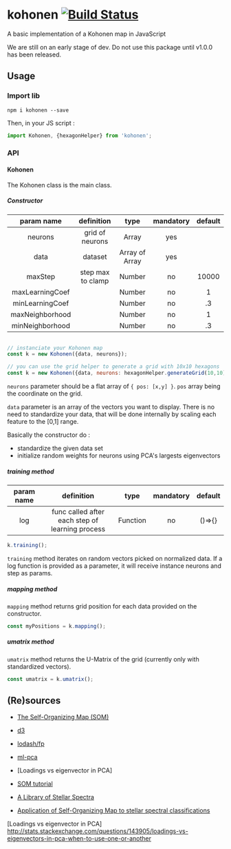 # kohonen [![Build Status](https://travis-ci.org/seracio/kohonen.svg?branch=master)](https://travis-ci.org/seracio/kohonen)
A basic implementation of a Kohonen map in JavaScript

We are still on an early stage of dev. Do not use this package until v1.0.0 has been released.

## Usage


### Import lib

```
npm i kohonen --save
```

Then, in your JS script :

```javascript
import Kohonen, {hexagonHelper} from 'kohonen';
```

### API

#### Kohonen

The Kohonen class is the main class.

##### Constructor

|  param name      | definition       | type             | mandatory        | default          |
|:----------------:|:----------------:|:----------------:|:----------------:|:----------------:|
|    neurons       |  grid of neurons |   Array          |       yes        |                  |
|    data          |  dataset         |   Array of Array |       yes        |                  |
|    maxStep       | step max to clamp|   Number         |       no         |     10000        |
| maxLearningCoef  |                  |   Number         |       no         |      1           |
| minLearningCoef  |                  |   Number         |       no         |      .3          |
| maxNeighborhood  |                  |   Number         |       no         |      1           |
| minNeighborhood  |                  |   Number         |       no         |      .3          |

```javascript

// instanciate your Kohonen map
const k = new Kohonen({data, neurons});

// you can use the grid helper to generate a grid with 10x10 hexagons
const k = new Kohonen({data, neurons: hexagonHelper.generateGrid(10,10)});
```

`neurons` parameter should be a flat array of `{ pos: [x,y] }`. `pos` array being the coordinate on the grid.

`data` parameter is an array of the vectors you want to display. There is no need to standardize your data, that will
 be done internally by scaling each feature to the [0,1] range.

Basically the constructor do :

* standardize the given data set
* initialize random weights for neurons using PCA's largests eigenvectors

##### training method

|  param name      | definition                                       | type             | mandatory        | default          |
|:----------------:|:------------------------------------------------:|:----------------:|:----------------:|:----------------:|
|    log           |  func called after each step of learning process |   Function       |       no         |  ()=>{}          |


```javascript
k.training();
```

`training` method iterates on random vectors picked on normalized data.
If a log function is provided as a parameter, it will receive instance neurons and step as params.

##### mapping method

`mapping` method returns grid position for each data provided on the constructor.

```javascript
const myPositions = k.mapping();
```

##### umatrix method

`umatrix` method returns the U-Matrix of the grid (currently only with standardized vectors).

```javascript
const umatrix = k.umatrix();
```


## (Re)sources

* [The Self-Organizing Map (SOM)]
* [d3]
* [lodash/fp]
* [ml-pca]
* [Loadings vs eigenvector in PCA]
* [SOM tutorial]

* [A Library of Stellar Spectra]
* [Application of Self-Organizing Map to stellar spectral classifications]

[d3]: https://d3js.org
[lodash/fp]: https://github.com/lodash/lodash/wiki/FP-Guide
[ml-pca]: https://github.com/mljs/pca
[The Self-Organizing Map (SOM)]: http://www.cis.hut.fi/projects/somtoolbox/theory/somalgorithm.shtml
[SOM tutorial]: http://www.ai-junkie.com/ann/som/som1.html
[A Library of Stellar Spectra]: http://cdsarc.u-strasbg.fr/viz-bin/Cat?III/92#sRM2.1
[Application of Self-Organizing Map to stellar spectral classifications]: https://arxiv.org/pdf/1108.0514v1.pdf
[Loadings vs eigenvector in PCA] http://stats.stackexchange.com/questions/143905/loadings-vs-eigenvectors-in-pca-when-to-use-one-or-another
